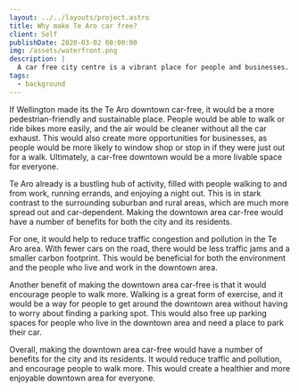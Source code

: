 ```yaml
---
layout: ../../layouts/project.astro
title: Why make Te Aro car free?
client: Self
publishDate: 2020-03-02 00:00:00
img: /assets/waterfront.png
description: |
  A car free city centre is a vibrant place for people and businesses. All over the world we're seeing cities remove cars from their downtown core. It's time that we get rid of cars in Te Aro. 
tags:
  - background
---
```


If Wellington made its the Te Aro downtown car-free, it would be a more pedestrian-friendly and sustainable place. People would be able to walk or ride bikes more easily, and the air would be cleaner without all the car exhaust. This would also create more opportunities for businesses, as people would be more likely to window shop or stop in if they were just out for a walk. Ultimately, a car-free downtown would be a more livable space for everyone.

Te Aro already is a bustling hub of activity, filled with people walking to and from work, running errands, and enjoying a night out. This is in stark contrast to the surrounding suburban and rural areas, which are much more spread out and car-dependent. Making the downtown area car-free would have a number of benefits for both the city and its residents.

For one, it would help to reduce traffic congestion and pollution in the Te Aro area. With fewer cars on the road, there would be less traffic jams and a smaller carbon footprint. This would be beneficial for both the environment and the people who live and work in the downtown area.

Another benefit of making the downtown area car-free is that it would encourage people to walk more. Walking is a great form of exercise, and it would be a way for people to get around the downtown area without having to worry about finding a parking spot. This would also free up parking spaces for people who live in the downtown area and need a place to park their car.

Overall, making the downtown area car-free would have a number of benefits for the city and its residents. It would reduce traffic and pollution, and encourage people to walk more. This would create a healthier and more enjoyable downtown area for everyone.